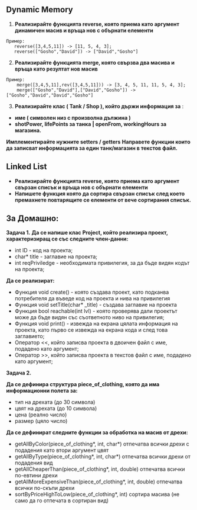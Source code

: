 
## Dynamic Memory
1.	**Реализирайте функцията reverse, която приема като аргумент динамичен масив и връща нов с обърнати елементи**
 ```
 Пример: 
	reverse([3,4,5,11]) -> [11, 5, 4, 3];
    reverse(["Gosho","David"]) -> ["David","Gosho"]
 ```
2.	**Реализирайте функцията merge, която свързва два масива и връща като резултат нов масив**
```
Пример: 
	merge([3,4,5,11],rev([3,4,5,11])) -> [3, 4, 5, 11, 11, 5, 4, 3];
    merge(["Gosho","David"],["David","Gosho"]) -> ["Gosho","David","David","Gosho"]
```
3.	**Реализирайте клас ( Tank / Shop ), който държи информация за** : 
- **име ( символен низ с произволна дължина )**
- **shotPower, lifePoints за танка | openFrom, workingHours за магазина.**

**Имплементирайте нужните setters / getters**
**Направете функции които да записват информацията за един танк/магазин в текстов файл.**

## Linked List
-	**Реализирайте функцията reverse, която приема като аргумент свързан списък и връща нов с обърнати елементи**
-	**Напишете функция която да сортира свързан списък след което премахнете повтарящите се елементи от вече сортирания списък.**

## За Домашно:
**Задача 1.**
**Да се напише клас Project, който реализира проект, характеризиращ се със следните член-данни:**
-	int ID - код на проекта;
-	char* title - заглавие на проекта;
-	int reqPriviledge - необходимата привилегия, за да бъде видян кодът на проекта;

**Да се реализират:**
-	Функция void create() - която създава проект, като подканва потребителя да въведе код на проекта и нива на привилегия
-	Функция void setTitle(char* _title) - създава заглавие на проекта
- Функция bool reachable(int lvl) - която проверява дали проектът може да бъде видян със съответното ниво на привилегия;
-	Функция void print() - извежда на екрана цялата информация на проекта, като първо се извежда на екрана кода и след това заглавието;
-	Оператор <<, който записва проекта в двоичен файл с име, подадено като аргумент; 
-	Оператор >>, който записва проекта в текстов файл с име, подадено като аргумент;

**Задача 2.**

**Да се дефинира структура piece_of_clothing, която да има информационни полета за:**
-	тип на дрехата (до 30 символа)
-	цвят на дрехата (до 10 символа)
-	цена (реално число)
-	размер (цяло число)

**Да се дефинират следните функции за обработка на масив от дрехи:**

-	getAllByColor(piece_of_clothing*, int, char*) отпечатва всички дрехи с подадения като втори аргумент цвят
-	getAllByType(piece_of_clothing*, int, char*) отпечатва всички дрехи от подадения вид
-	getAllCheaperThan(piece_of_clothing*, int, double) отпечатва всички по-евтини дрехи
-	getAllMoreExpensiveThan(piece_of_clothing*, int, double) oтпечатва всички по-скъпи дрехи
-	sortByPriceHighToLow(piece_of_clothing*, int) сортира масива (не само да го отпечата в сортиран вид)


